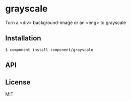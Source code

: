 
# grayscale

  Turn a &lt;div&gt; background-image or an &lt;img&gt; to grayscale

## Installation

    $ component install component/grayscale

## API

   

## License

  MIT
